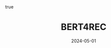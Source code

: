 ---
order: 12
title: BERT4REC
date: 2024-05-01
categories: [Research Interest, Recommender System]
tags: [Paper Review, Data Mining, Recommender System, Sequential Recommender System, Deep Learning, BERT]
math: true
description: >-
    <ul type="square">
    <li><strong>Title</strong>: <a href="https://doi.org/10.1145/3357384.3357895"><code>BERT4Rec: Sequential Recommendation with Bidirectional Encoder Representations from Transformer</code></a></li>
    <li><strong>Published</strong>: <em>2019</em></li>
    <li><strong>Data Set</strong>:
        <ul>
        <li><code><a href="https://grouplens.org/datasets/movielens/">MovieLens</a></code></li>
        <li><code><a href="https://cseweb.ucsd.edu/~jmcauley/datasets.html#amazon_reviews">Amazon(Beauty)</a></code></li>
        <li><code><a href="https://www.kaggle.com/datasets/luthfim/steam-reviews-dataset">Steam Store Sales</a></code></li>
        </ul>
    </li>
    </ul>
image:
    path: /_post_refer_img/RecommenderSystem/Thumbnail.jpg
---